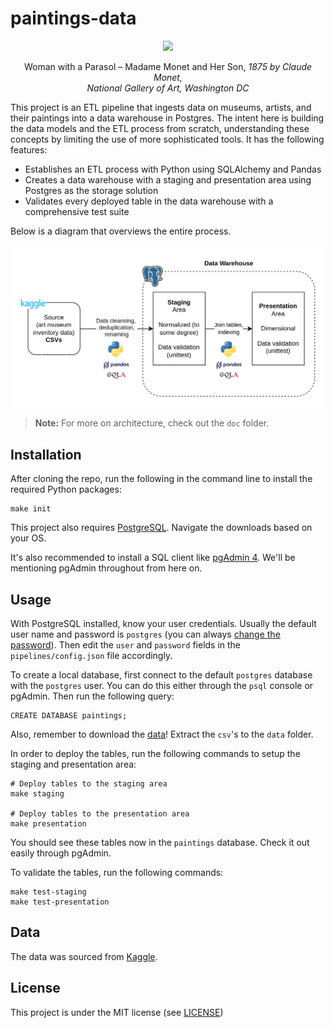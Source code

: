 # paintings-data

<p align="center">
<img src="https://upload.wikimedia.org/wikipedia/commons/thumb/1/1b/Claude_Monet_-_Woman_with_a_Parasol_-_Madame_Monet_and_Her_Son_-_Google_Art_Project.jpg/270px-Claude_Monet_-_Woman_with_a_Parasol_-_Madame_Monet_and_Her_Son_-_Google_Art_Project.jpg"
  width="250"/>
</p>

<p align="center">
  Woman with a Parasol – Madame Monet and Her Son, <i>1875 by Claude Monet, <br>National Gallery of Art, Washington DC</i>
</p>

This project is an ETL pipeline that ingests data on museums, artists, and their paintings into a data warehouse in Postgres. The intent here is building the data models and the ETL process from scratch, understanding these concepts by limiting the use of more sophisticated tools. It has the following features:

- Establishes an ETL process with Python using SQLAlchemy and Pandas
- Creates a data warehouse with a staging and presentation area using Postgres as the storage solution
- Validates every deployed table in the data warehouse with a comprehensive test suite

Below is a diagram that overviews the entire process.

<p align="center">
<img src="doc/overview.jpg" width="950"/>
</p>

> **Note:** For more on architecture, check out the `doc` folder.

## Installation
After cloning the repo, run the following in the command line to install the required Python packages:
```
make init
```
This project also requires [PostgreSQL](https://www.postgresql.org/download/). Navigate the downloads based on your OS.

It's also recommended to install a SQL client like [pgAdmin 4](https://www.pgadmin.org/download/). We'll be mentioning pgAdmin throughout from here on.

## Usage
With PostgreSQL installed, know your user credentials. Usually the default user name and password is `postgres` (you can always [change the password](https://stackoverflow.com/questions/12720967/how-can-i-change-a-postgresql-user-password)). Then edit the `user` and `password` fields in the `pipelines/config.json` file accordingly.

To create a local database, first connect to the default `postgres` database with the `postgres` user. You can do this either through the `psql` console or pgAdmin. Then run the following query:
```
CREATE DATABASE paintings;
```


Also, remember to download the [data](https://www.kaggle.com/datasets/mexwell/famous-paintings)! Extract the `csv`'s to the `data` folder.

In order to deploy the tables, run the following commands to setup the staging and presentation area:
```
# Deploy tables to the staging area
make staging

# Deploy tables to the presentation area
make presentation
```
You should see these tables now in the ``paintings`` database. Check it out easily through pgAdmin.

To validate the tables, run the following commands:
```
make test-staging
make test-presentation
```

## Data
The data was sourced from [Kaggle](https://www.kaggle.com/datasets/mexwell/famous-paintings).


## License
This project is under the MIT license (see [LICENSE](LICENSE))
